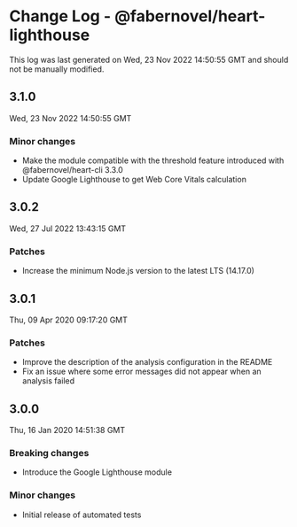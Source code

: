 # Change Log - @fabernovel/heart-lighthouse

This log was last generated on Wed, 23 Nov 2022 14:50:55 GMT and should not be manually modified.

## 3.1.0
Wed, 23 Nov 2022 14:50:55 GMT

### Minor changes

- Make the module compatible with the threshold feature introduced with @fabernovel/heart-cli 3.3.0
- Update Google Lighthouse to get Web Core Vitals calculation

## 3.0.2
Wed, 27 Jul 2022 13:43:15 GMT

### Patches

- Increase the minimum Node.js version to the latest LTS (14.17.0)

## 3.0.1
Thu, 09 Apr 2020 09:17:20 GMT

### Patches

- Improve the description of the analysis configuration in the README
- Fix an issue where some error messages did not appear when an analysis failed

## 3.0.0
Thu, 16 Jan 2020 14:51:38 GMT

### Breaking changes

- Introduce the Google Lighthouse module

### Minor changes

- Initial release of automated tests

